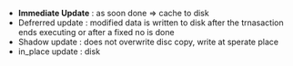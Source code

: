 - **Immediate Update** : as soon done => cache to disk
- Defrerred update : modified data is written to disk after the trnasaction ends executing or after a fixed  no is done
- Shadow update : does not overwrite disc copy, write at sperate place
- in_place update : disk 